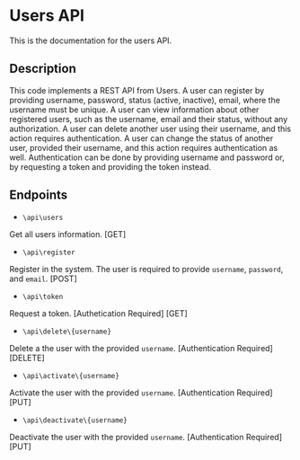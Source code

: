 # Users API

This is the documentation for the users API.

## Description

This code implements a REST API from Users. A user can register by providing username, password, status (active, inactive),  email, 
where the username must be unique. A user can view information about other registered users, such as the username, email and their 
status, without any authorization. A user can delete another user using their username, and this action requires authentication. 
A user can change the status of another user, provided their username, and this action requires authentication as well. 
Authentication can be done by providing username and password or, by requesting a token and providing the token instead.

## Endpoints

* `\api\users`

Get all users information. [GET]

* `\api\register`

Register in the system. The user is required to provide `username`, `password`, and `email`. [POST]

* `\api\token`

Request a token. [Authetication Required] [GET]

* `\api\delete\{username}`

Delete a the user with the provided `username`. [Authentication Required] [DELETE]

* `\api\activate\{username}`

Activate the user with the provided `username`. [Authentication Required] [PUT]

* `\api\deactivate\{username}`

Deactivate the user with the provided `username`. [Authentication Required] [PUT]
